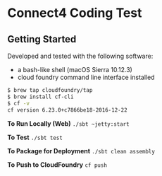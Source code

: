# Connect4 Coding Test

## Getting Started

Developed and tested with the following software:

- a bash-like shell (macOS Sierra 10.12.3)
- cloud foundry command line interface installed

```sh
$ brew tap cloudfoundry/tap
$ brew install cf-cli
$ cf -v
cf version 6.23.0+c7866be18-2016-12-22
```

**To Run Locally (Web)**
`./sbt ~jetty:start`

**To Test**
`./sbt test`

**To Package for Deployment**
`./sbt clean assembly`

**To Push to CloudFoundry**
`cf push`
